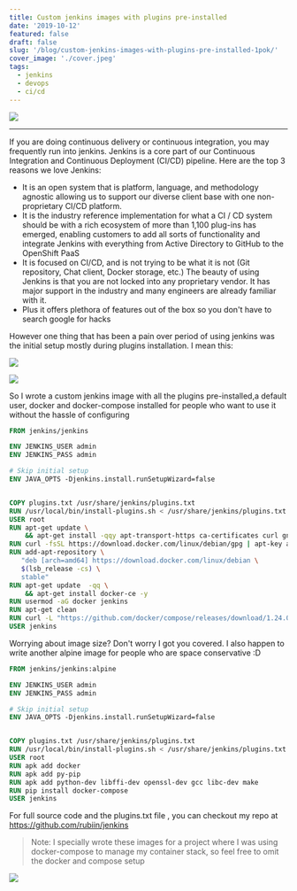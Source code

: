 ```yaml
---
title: Custom jenkins images with plugins pre-installed
date: '2019-10-12'
featured: false
draft: false
slug: '/blog/custom-jenkins-images-with-plugins-pre-installed-1pok/'
cover_image: './cover.jpeg'
tags:
  - jenkins
  - devops
  - ci/cd
---
```


![](https://www.sohamkamani.com/static/18122218f0260b8206bc3bb69197ba7e/8ff1e/logo.png)

---

If you are doing continuous delivery or continuous integration, you may frequently run into jenkins.
Jenkins is a core part of our Continuous Integration and Continuous Deployment (CI/CD) pipeline. Here are the top 3 reasons we love Jenkins:

- It is an open system that is platform, language, and methodology agnostic allowing us to support our diverse client base with one non-proprietary CI/CD platform.
- It is the industry reference implementation for what a CI / CD system should be with a rich ecosystem of more than 1,100 plug-ins has emerged, enabling customers to add all sorts of functionality and integrate Jenkins with everything from Active Directory to GitHub to the OpenShift PaaS
- It is focused on CI/CD, and is not trying to be what it is not (Git repository, Chat client, Docker storage, etc.)
  The beauty of using Jenkins is that you are not locked into any proprietary vendor. It has major support in the industry and many engineers are already familiar with it.
- Plus it offers plethora of features out of the box so you don't have to
  search google for hacks

However one thing that has been a pain over period of using jenkins was the initial setup mostly during plugins installation. I mean this:

![](https://i.imgur.com/i09ODkv.png)

![](https://media.giphy.com/media/VbnUQpnihPSIgIXuZv/giphy.gif)

So I wrote a custom jenkins image with all the plugins pre-installed,a default user, docker and docker-compose installed for people who want to use it without the hassle of configuring

```dockerfile
FROM jenkins/jenkins

ENV JENKINS_USER admin
ENV JENKINS_PASS admin

# Skip initial setup
ENV JAVA_OPTS -Djenkins.install.runSetupWizard=false


COPY plugins.txt /usr/share/jenkins/plugins.txt
RUN /usr/local/bin/install-plugins.sh < /usr/share/jenkins/plugins.txt
USER root
RUN apt-get update \
    && apt-get install -qqy apt-transport-https ca-certificates curl gnupg2 software-properties-common
RUN curl -fsSL https://download.docker.com/linux/debian/gpg | apt-key add -
RUN add-apt-repository \
   "deb [arch=amd64] https://download.docker.com/linux/debian \
   $(lsb_release -cs) \
   stable"
RUN apt-get update  -qq \
    && apt-get install docker-ce -y
RUN usermod -aG docker jenkins
RUN apt-get clean
RUN curl -L "https://github.com/docker/compose/releases/download/1.24.0/docker-compose-$(uname -s)-$(uname -m)" -o /usr/local/bin/docker-compose && chmod +x /usr/local/bin/docker-compose
USER jenkins

```

Worrying about image size? Don't worry I got you covered. I also happen to write another alpine image for people who are space conservative :D

```dockerfile
FROM jenkins/jenkins:alpine

ENV JENKINS_USER admin
ENV JENKINS_PASS admin

# Skip initial setup
ENV JAVA_OPTS -Djenkins.install.runSetupWizard=false


COPY plugins.txt /usr/share/jenkins/plugins.txt
RUN /usr/local/bin/install-plugins.sh < /usr/share/jenkins/plugins.txt
USER root
RUN apk add docker
RUN apk add py-pip
RUN apk add python-dev libffi-dev openssl-dev gcc libc-dev make
RUN pip install docker-compose
USER jenkins

```

For full source code and the plugins.txt file , you can checkout my repo at https://github.com/rubiin/jenkins

> Note: I specially wrote these images for a project where I was using docker-compose to manage my container stack, so feel free to omit the docker and compose setup

![](https://media.giphy.com/media/7XuPYJXaF1CBAmbwQQ/giphy.gif)

